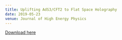 ```yaml
---
title: Uplifting AdS3/CFT2 to Flat Space Holography
date: 2019-05-23
venue: Journal of High Energy Physics
---
```

[Download here](https://inspirehep.net/literature/1736545)
